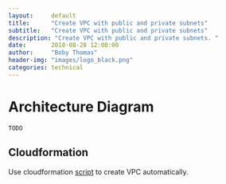 ```yaml
---
layout:     default
title:      "Create VPC with public and private subnets"
subtitle:   "Create VPC with public and private subnets"
description: "Create VPC with public and private subnets. "
date:       2018-08-28 12:00:00
author:     "Boby Thomas"
header-img: "images/logo_black.png"
categories: technical
---
```



# Architecture Diagram  
```TODO```


## Cloudformation
Use cloudformation [script](https://github.com/bobypt/docker-node/blob/master/aws/cloudformation/vpc-network.yml) to create VPC automatically.
